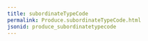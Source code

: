 ```yaml
---
title: subordinateTypeCode
permalink: Produce.subordinateTypeCode.html
jsonid: produce_subordinatetypecode
---
```

